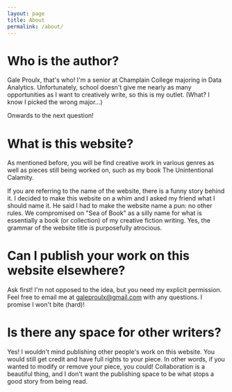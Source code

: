 ```yaml
---
layout: page
title: About
permalink: /about/
---
```


# Who is the author?

Gale Proulx, that's who! I'm a senior at Champlain College majoring in Data Analytics. Unfortunately, school doesn't give me nearly as many opportunities as I want to creatively write, so this is my outlet. (What? I know I picked the wrong major...)

Onwards to the next question!

# What is this website?

As mentioned before, you will be find creative work in various genres as well as pieces still being worked on, such as my book The Unintentional Calamity.

If you are referring to the name of the website, there is a funny story behind it. I decided to make this website on a whim and I asked my friend what I should name it. He said I had to make the website name a pun: no other rules. We compromised on "Sea of Book" as a silly name for what is essentially a book (or collection) of my creative fiction writing. Yes, the grammar of the website title is purposefully atrocious.

# Can I publish your work on this website elsewhere?

Ask first! I'm not opposed to the idea, but you need my explicit permission. Feel free to email me at galeproulx@gmail.com with any questions. I promise I won't bite (hard)!

# Is there any space for other writers?

Yes! I wouldn't mind publishing other people's work on this website. You would still get credit and have full rights to your piece. In other words, if you wanted to modify or remove your piece, you could! Collaboration is a beautiful thing, and I don't want the publishing space to be what stops a good story from being read.
